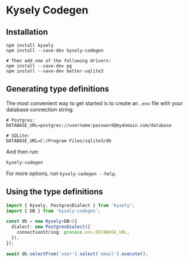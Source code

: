 # Kysely Codegen

## Installation

```
npm install kysely
npm install --save-dev kysely-codegen

# Then add one of the following drivers:
npm install --save-dev pg
npm install --save-dev better-sqlite3
```

## Generating type definitions

The most convenient way to get started is to create an `.env` file with your database connection string:

```
# Postgres:
DATABASE_URL=postgres://username:password@mydomain.com/database

# SQLite:
DATABASE_URL=C:/Program Files/sqlite3/db
```

And then run:

```
kysely-codegen
```

For more options, run `kysely-codegen --help`.

## Using the type definitions

```typescript
import { Kysely, PostgresDialect } from 'kysely';
import { DB } from 'kysely-codegen';

const db = new Kysely<DB>({
  dialect: new PostgresDialect({
    connectionString: process.env.DATABASE_URL,
  }),
});

await db.selectFrom('user').select('email').execute();
```
